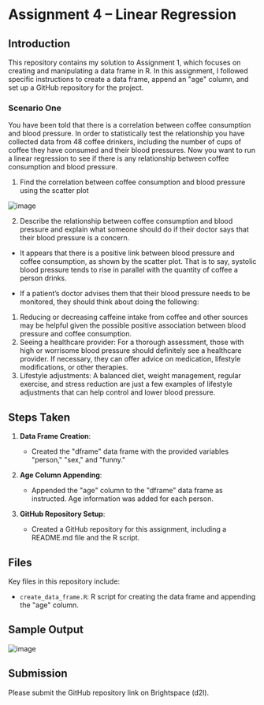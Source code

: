 # Assignment 4 – Linear Regression

## Introduction
This repository contains my solution to Assignment 1, which focuses on creating and manipulating a data frame in R. In this assignment, I followed specific instructions to create a data frame, append an "age" column, and set up a GitHub repository for the project.

### Scenario One
You have been told that there is a correlation between coffee consumption and blood pressure. In order to statistically test the relationship you have collected data from 48 coffee drinkers, including the number of cups of coffee they have consumed and their blood pressures. Now you want to run a linear regression to see if there is any relationship between coffee consumption and blood pressure.

1. Find the correlation between coffee consumption and blood pressure using the scatter plot

![image](https://github.com/Nachiketpasrija/Assignment4/assets/148599951/433bba7b-5efb-411d-b7ec-86abca620e26)

2. Describe the relationship between coffee consumption and blood pressure and explain what someone should do if their doctor says that their blood pressure is a concern.

- It appears that there is a positive link between blood pressure and coffee consumption, as shown by the scatter plot. That is to say, systolic blood pressure tends to rise in parallel with the quantity of coffee a person drinks.

- If a patient’s doctor advises them that their blood pressure needs to be monitored, they should think about doing the following:

1. Reducing or decreasing caffeine intake from coffee and other sources may be helpful given the possible positive association between blood pressure and coffee consumption.
2. Seeing a healthcare provider: For a thorough assessment, those with high or worrisome blood pressure should definitely see a healthcare provider. If necessary, they can offer advice on medication, lifestyle modifications, or other therapies.
3. Lifestyle adjustments: A balanced diet, weight management, regular exercise, and stress reduction are just a few examples of lifestyle adjustments that can help control and lower blood pressure.

## Steps Taken
1. **Data Frame Creation**:
   - Created the "dframe" data frame with the provided variables "person," "sex," and "funny."

2. **Age Column Appending**:
   - Appended the "age" column to the "dframe" data frame as instructed. Age information was added for each person.

3. **GitHub Repository Setup**:
   - Created a GitHub repository for this assignment, including a README.md file and the R script.

## Files
Key files in this repository include:
- `create_data_frame.R`: R script for creating the data frame and appending the "age" column.

## Sample Output
![image](https://github.com/Nachiketpasrija/Working_with_Dataframes/assets/148599951/f61e628b-6924-474c-8085-c2aca07aadf2)


## Submission
Please submit the GitHub repository link on Brightspace (d2l).

